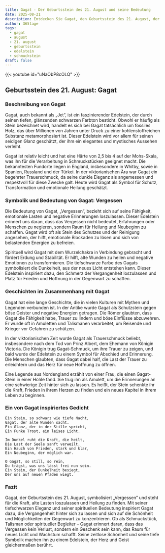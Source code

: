 ```yaml
---
title: Gagat - Der Geburtsstein des 21. August und seine Bedeutung
date: 2025-08-21
description: Entdecken Sie Gagat, den Geburtsstein des 21. August, der Vergessen symbolisiert. Seine Symbolik und Geschichte werden Sie inspirieren.
author: 365tage
tags:
  - gagat
  - august
  - 21. august
  - geburtsstein
  - edelstein
  - schmuckstein
draft: false
---
```


{{< youtube id="uNaObP8cOLQ" >}}

## Geburtsstein des 21. August: Gagat

### Beschreibung von Gagat

Gagat, auch bekannt als „Jet“, ist ein faszinierender Edelstein, der durch seinen tiefen, glänzenden schwarzen Farbton besticht. Obwohl er häufig als Stein bezeichnet wird, handelt es sich bei Gagat tatsächlich um fossiles Holz, das über Millionen von Jahren unter Druck zu einer kohlenstoffreichen Substanz metamorphosiert ist. Dieser Edelstein wird vor allem für seinen seidigen Glanz geschätzt, der ihm ein elegantes und mystisches Aussehen verleiht.

Gagat ist relativ leicht und hat eine Härte von 2,5 bis 4 auf der Mohs-Skala, was ihn für die Verarbeitung in Schmuckstücken geeignet macht. Die bekanntesten Fundorte liegen in England, insbesondere in Whitby, sowie in Spanien, Russland und der Türkei. In der viktorianischen Ära war Gagat ein begehrter Trauerschmuck, da seine dunkle Eleganz als angemessen und respektvoll für diese Zwecke galt. Heute wird Gagat als Symbol für Schutz, Transformation und emotionale Heilung geschätzt.

### Symbolik und Bedeutung von Gagat: Vergessen

Die Bedeutung von Gagat, „Vergessen“, bezieht sich auf seine Fähigkeit, emotionale Lasten und negative Erinnerungen loszulassen. Dieser Edelstein erinnert uns daran, dass das Vergessen nicht bedeutet, Erfahrungen oder Menschen zu negieren, sondern Raum für Heilung und Neubeginn zu schaffen. Gagat wird oft als Stein des Schutzes und der Reinigung angesehen, der hilft, emotionale Blockaden zu lösen und sich von belastenden Energien zu befreien.

Spirituell wird Gagat mit dem Wurzelchakra in Verbindung gebracht und fördert Erdung und Stabilität. Er hilft, alte Wunden zu heilen und negative Emotionen zu transformieren. Die tiefschwarze Farbe des Gagats symbolisiert die Dunkelheit, aus der neues Licht entstehen kann. Dieser Edelstein inspiriert dazu, den Schmerz der Vergangenheit loszulassen und Platz für Frieden und Hoffnung in der Gegenwart zu schaffen.

### Geschichten im Zusammenhang mit Gagat

Gagat hat eine lange Geschichte, die in vielen Kulturen mit Mythen und Legenden verbunden ist. In der Antike wurde Gagat als Schutzstein gegen böse Geister und negative Energien getragen. Die Römer glaubten, dass Gagat die Fähigkeit habe, Trauer zu lindern und böse Einflüsse abzuwehren. Er wurde oft in Amuletten und Talismanen verarbeitet, um Reisende und Krieger vor Gefahren zu schützen.

In der viktorianischen Zeit wurde Gagat als Trauerschmuck beliebt, insbesondere nach dem Tod von Prinz Albert, dem Ehemann von Königin Victoria. Die Königin trug Gagat-Schmuck, um ihre Trauer zu zeigen, und bald wurde der Edelstein zu einem Symbol für Abschied und Erinnerung. Die Menschen glaubten, dass Gagat dabei half, die Last der Trauer zu erleichtern und das Herz für neue Hoffnung zu öffnen.

Eine Legende aus Nordengland erzählt von einer Frau, die einen Gagat-Stein in einer Höhle fand. Sie trug ihn als Amulett, um die Erinnerungen an eine schwierige Zeit hinter sich zu lassen. Es heißt, der Stein schenkte ihr die Kraft, Frieden in ihrem Herzen zu finden und ein neues Kapitel in ihrem Leben zu beginnen.

### Ein von Gagat inspiriertes Gedicht

```
Ein Stein, so schwarz wie tiefe Nacht,  
Gagat, der alte Wunden sacht.  
Ein Glanz, der in der Stille spricht,  
Ein Funke Trost, ein leises Licht.  

Im Dunkel ruht die Kraft, die heilt,  
Die Last der Seele sanft verweilt.  
Ein Hauch von Frieden, stark und klar,  
Ein Neubeginn, der möglich war.  

O Gagat, so still, so rein,  
Du trägst, was uns lässt frei nun sein.  
Ein Stein, der Dunkelheit besiegt,  
Der uns auf neuen Pfaden wiegt.  
```

### Fazit

Gagat, der Geburtsstein des 21. August, symbolisiert „Vergessen“ und steht für die Kraft, alte Lasten loszulassen und Heilung zu finden. Mit seiner tiefschwarzen Eleganz und seiner spirituellen Bedeutung inspiriert Gagat dazu, die Vergangenheit hinter sich zu lassen und sich auf die Schönheit und Möglichkeiten der Gegenwart zu konzentrieren. Ob als Schmuckstück, Talisman oder spiritueller Begleiter – Gagat erinnert daran, dass das Vergessen kein Verlust, sondern ein Geschenk sein kann, das Raum für neues Licht und Wachstum schafft. Seine zeitlose Schönheit und seine tiefe Symbolik machen ihn zu einem Edelstein, der Herz und Geist gleichermaßen berührt.